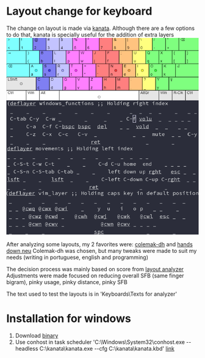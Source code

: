 # Layout change for keyboard

The change on layout is made via [kanata](https://github.com/jtroo/kanata).
Although there are a few options to do that, kanata is specially useful for the
addition of extra layers ![image of layout and layers](/keyboard.png)

After analyzing some layouts, my 2 favorites were:
[colemak-dh](https://colemakmods.github.io/mod-dh/) and [hands down
neu](https://sites.google.com/alanreiser.com/handsdown/home/hands-down-neu)
Colemak-dh was chosen, but many tweaks were made to suit my needs (writing in
portuguese, english and programming)

The decision process was mainly based on score from [layout
analyzer](https://stevep99.github.io/keyboard-layout-analyzer/#/main)
Adjustments were made focused on reducing overall SFB (same finger bigram), 
pinky usage, pinky distance, pinky SFB

The text used to test the layouts is in 'Keyboards\Texts for analyzer'

# Installation for windows

1. Download [binary](https://github.com/jtroo/kanata/releases)
2. Use conhost in task scheduler 
'C:\Windows\System32\conhost.exe --headless C:\kanata\kanata.exe --cfg
   C:\kanata\kanata.kbd'
[link](https://github.com/jtroo/kanata/discussions/193#discussioncomment-5276656)
